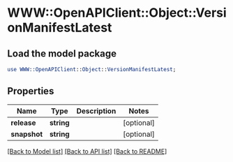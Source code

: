 # WWW::OpenAPIClient::Object::VersionManifestLatest

## Load the model package
```perl
use WWW::OpenAPIClient::Object::VersionManifestLatest;
```

## Properties
Name | Type | Description | Notes
------------ | ------------- | ------------- | -------------
**release** | **string** |  | [optional] 
**snapshot** | **string** |  | [optional] 

[[Back to Model list]](../README.md#documentation-for-models) [[Back to API list]](../README.md#documentation-for-api-endpoints) [[Back to README]](../README.md)



